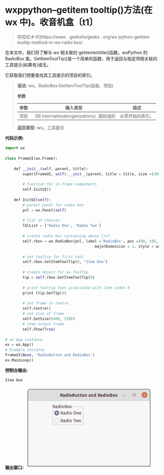 # wxppython–getitem tooltip()方法(在 wx 中)。收音机盒〔t1〕

> 哎哎哎:# t0]https://www . geeksforgeeks . org/wx python-getitem tooltip-method-in-wx-radio box/

在本文中，我们将了解与 wx 相关联的 getitemtoltitle()函数。wxPython 的 RadioBox 类。GetItemToolTip()是一个简单的函数，用于返回与指定项相关联的工具提示(如果有)或无。

它获取我们想要查找其工具提示的项目的索引。

> **语法:** wx。RadioBox.GetItemToolTip(自我、项目)
> 
> **参数**
> 
> | 参数 | 输入类型 | 描述 |
> | --- | --- | --- |
> | 项目 | （同 Internationalorganizations）国际组织 | 从零开始的索引。 |
> 
> **返回类型:** wx。工具提示

**代码示例:**

```py
import wx

class FrameUI(wx.Frame):

    def __init__(self, parent, title):
        super(FrameUI, self).__init__(parent, title = title, size =(300, 200))

        # function for in-frame components
        self.InitUI()

    def InitUI(self):
        # parent panel for radio box
        pnl = wx.Panel(self)

        # list of choices
        lblList = ['Radio One', 'Radio Two']

        # create radio boc containing above list
        self.rbox = wx.RadioBox(pnl, label ='RadioBox', pos =(80, 10), choices = lblList,
                                         majorDimension = 1, style = wx.RA_SPECIFY_COLS)

        # set tooltip for first tool
        self.rbox.SetItemToolTip(0, "Item One")

        # create object for wx.ToolTip
        tip = self.rbox.GetItemToolTip(0)

        # print tooltip text associated with item index 0
        print (tip.GetTip())

        # set frame in centre
        self.Centre()
        # set size of frame
        self.SetSize((400, 250))
        # show output frame
        self.Show(True)

# wx App instance
ex = wx.App()
# Example instance
FrameUI(None, 'RadioButton and RadioBox')
ex.MainLoop()
```

**控制台输出:**

```py
Item One

```

**输出窗口:**
![](img/568c42bc3f09e9a6fd3678c8db0d2361.png)